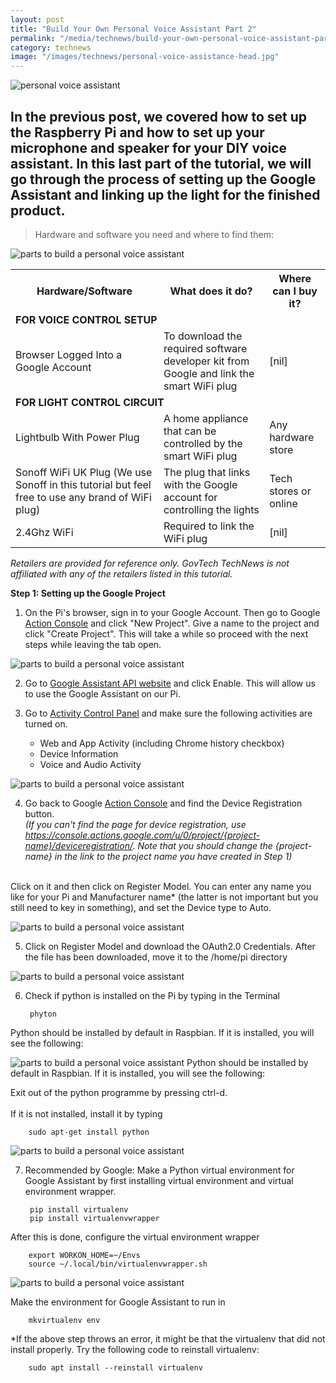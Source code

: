 ```yaml
---
layout: post
title: "Build Your Own Personal Voice Assistant Part 2"
permalink: "/media/technews/build-your-own-personal-voice-assistant-part2"
category: technews
image: "/images/technews/personal-voice-assistance-head.jpg"
---
```


![personal voice assistant](/images/technews/personal-voice-assistance-head.jpg)


In the previous post, we covered how to set up the Raspberry Pi and how to set up your microphone and speaker for your DIY voice assistant. In this last part of the tutorial, we will go through the process of setting up the Google Assistant and linking up the light for the finished product. 
---

> Hardware and software you need and where to find them:
 
 ![parts to build a personal voice assistant](/images/technews/personal-voice-assistant1.jpg)
  
 
 <table class="table-h">
  <tr>
    <!-- <th>TRANS Lab</th> -->
    <th>Hardware/Software</th>
    <th>What does it do?</th>
    <th>Where can I buy it?</th>
  </tr>
  <tr>
	  <td colspan="3"><b>FOR VOICE CONTROL SETUP</b></td>
  </tr>	
  <tr>
    <!-- <td colspan="3">TRANS Lab: A*STAR</td> -->
    <td>Browser Logged Into a Google Account</td>
    <td>To download the required software developer kit from Google and link the smart WiFi plug</td>
    <td>[nil]</td>
  </tr>
  <tr>
	  <td colspan="3"> <b>FOR LIGHT CONTROL CIRCUIT</b></td>
  </tr>	
  <tr>
    <!-- <td rowspan="5">NTU</td> -->
    <td>Lightbulb With Power Plug</td>
    <td>A home appliance that can be controlled by the smart WiFi plug</td>
    <td>Any hardware store</td>
  </tr> 
   <tr>
    <td>Sonoff WiFi UK Plug (We use Sonoff in this tutorial but feel free to use any brand of WiFi plug)</td>
    <td>The plug that links with the Google account for controlling the lights</td>
    <td>Tech stores or online</td>
  </tr> 
  <tr>
    <td>2.4Ghz WiFi</td>
    <td>Required to link the WiFi plug</td>
    <td>[nil]</td>
  </tr>
</table>
 
*Retailers are provided for reference only. GovTech TechNews is not affiliated with any of the retailers listed in this tutorial.*


**Step 1: Setting up the Google Project**

1. On the Pi's browser, sign in to your Google Account. Then go to Google [Action Console](https://console.actions.google.com/) and click "New Project". Give a name to the project and click "Create Project". This will take a while so proceed with the next steps while leaving the tab open. 

![parts to build a personal voice assistant](/images/technews/personal-voice-assistant1.jpg)

2. Go to [Google Assistant API website](https://console.developers.google.com/apis/api/embeddedassistant.googleapis.com/overview?pli=1) and click Enable. This will allow us to use the Google Assistant on our Pi.

3. Go to [Activity Control Panel](https://myaccount.google.com/activitycontrols?pli=1) and make sure the following activities are turned on.
   * Web and App Activity (including Chrome history checkbox)
   * Device Information
   * Voice and Audio Activity

![parts to build a personal voice assistant](/images/technews/personal-voice-assistant1.jpg)

4. Go back to Google [Action Console](https://console.actions.google.com) and find the Device Registration button.<br>
*(If you can't find the page for device registration, use https://console.actions.google.com/u/0/project/{project-name}/deviceregistration/. Note that you should change the {project-name} in the link to the project name you have created in Step 1)*<br>
<br>
Click on it and then click on Register Model. You can enter any name you like for your Pi and Manufacturer name* (the latter is not important but you still need to key in something), and set the Device type to Auto.

![parts to build a personal voice assistant](/images/technews/personal-voice-assistant1.jpg)

5. Click on Register Model and download the OAuth2.0 Credentials. After the file has been downloaded, move it to the /home/pi directory

![parts to build a personal voice assistant](/images/technews/personal-voice-assistant1.jpg)

6. Check if python is installed on the Pi by typing in the Terminal

		phyton
		
Python should be installed by default in Raspbian. If it is installed, you will see the following:

![parts to build a personal voice assistant](/images/technews/personal-voice-assistant1.jpg)
Python should be installed by default in Raspbian. If it is installed, you will see the following:

Exit out of the python programme by pressing ctrl-d.<br>
<br>
If it is not installed, install it by typing

		sudo apt-get install python


![parts to build a personal voice assistant](/images/technews/personal-voice-assistant1.jpg)

7. Recommended by Google: Make a Python virtual environment for Google Assistant by first installing virtual environment and virtual environment wrapper.

		pip install virtualenv
		pip install virtualenvwrapper

After this is done, configure the virtual environment wrapper

		export WORKON_HOME=~/Envs
		source ~/.local/bin/virtualenvwrapper.sh
		
![parts to build a personal voice assistant](/images/technews/personal-voice-assistant1.jpg)

Make the environment for Google Assistant to run in
 
		mkvirtualenv env
*If the above step throws an error, it might be that the virtualenv that did not install properly. Try the following code to reinstall virtualenv:


		sudo apt install --reinstall virtualenv

